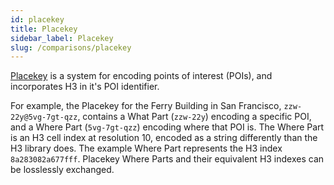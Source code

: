 ```yaml
---
id: placekey
title: Placekey
sidebar_label: Placekey
slug: /comparisons/placekey
---
```


[Placekey](https://www.placekey.io/) is a system for encoding points of interest (POIs), and incorporates H3 in it's POI identifier.

For example, the Placekey for the Ferry Building in San Francisco, `zzw-22y@5vg-7gt-qzz`, contains a What Part (`zzw-22y`) encoding a specific POI, and a Where Part (`5vg-7gt-qzz`) encoding where that POI is. The Where Part is an H3 cell index at resolution 10, encoded as a string differently than the H3 library does. The example Where Part represents the H3 index `8a283082a677fff`. Placekey Where Parts and their equivalent H3 indexes can be losslessly exchanged.
